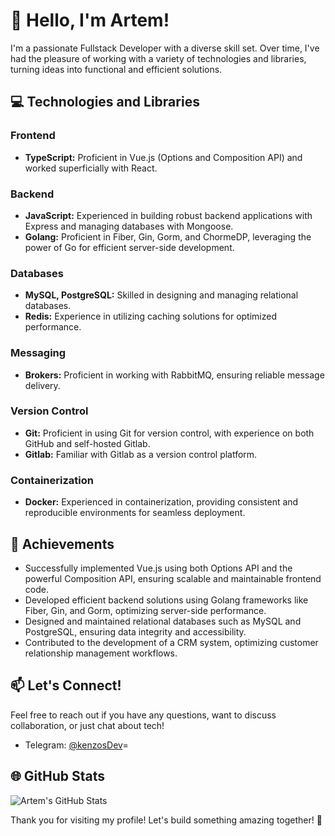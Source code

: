 # 👋 Hello, I'm Artem!

I'm a passionate Fullstack Developer with a diverse skill set. Over time, I've had the pleasure of working with a variety of technologies and libraries, turning ideas into functional and efficient solutions.

## 💻 Technologies and Libraries

### Frontend
- **TypeScript:** Proficient in Vue.js (Options and Composition API) and worked superficially with React.

### Backend
- **JavaScript:** Experienced in building robust backend applications with Express and managing databases with Mongoose.
- **Golang:** Proficient in Fiber, Gin, Gorm, and ChormeDP, leveraging the power of Go for efficient server-side development.

### Databases
- **MySQL, PostgreSQL:** Skilled in designing and managing relational databases.
- **Redis:** Experience in utilizing caching solutions for optimized performance.

### Messaging
- **Brokers:** Proficient in working with RabbitMQ, ensuring reliable message delivery.

### Version Control
- **Git:** Proficient in using Git for version control, with experience on both GitHub and self-hosted Gitlab.
- **Gitlab:** Familiar with Gitlab as a version control platform.

### Containerization
- **Docker:** Experienced in containerization, providing consistent and reproducible environments for seamless deployment.

## 🚀 Achievements

- Successfully implemented Vue.js using both Options API and the powerful Composition API, ensuring scalable and maintainable frontend code.
- Developed efficient backend solutions using Golang frameworks like Fiber, Gin, and Gorm, optimizing server-side performance.
- Designed and maintained relational databases such as MySQL and PostgreSQL, ensuring data integrity and accessibility.
- Contributed to the development of a CRM system, optimizing customer relationship management workflows.

## 📫 Let's Connect!

Feel free to reach out if you have any questions, want to discuss collaboration, or just chat about tech!

- Telegram: [@kenzosDev](https://t.me/kenzosDev)=

## 🌐 GitHub Stats

![Artem's GitHub Stats](https://github-readme-stats.vercel.app/api?username=qwent71&show_icons=true&theme=dark&include_all_commits=true)

Thank you for visiting my profile! Let's build something amazing together! 🚀
